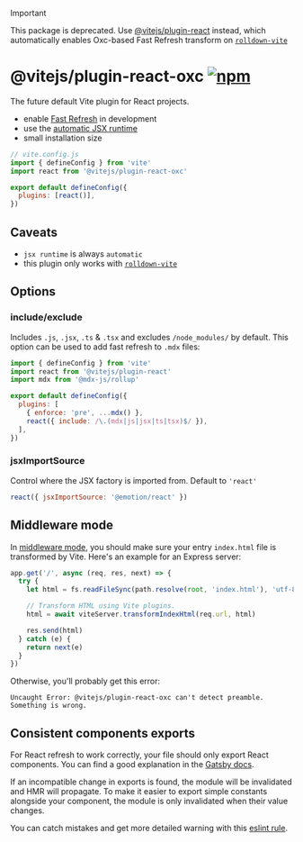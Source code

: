 > [!IMPORTANT]
> This package is deprecated. Use [@vitejs/plugin-react](https://www.npmjs.com/package/@vitejs/plugin-react) instead, which automatically enables Oxc-based Fast Refresh transform on [`rolldown-vite`](https://vitejs.dev/guide/rolldown)

# @vitejs/plugin-react-oxc [![npm](https://img.shields.io/npm/v/@vitejs/plugin-react-oxc.svg)](https://npmjs.com/package/@vitejs/plugin-react-oxc)

The future default Vite plugin for React projects.

- enable [Fast Refresh](https://www.npmjs.com/package/react-refresh) in development
- use the [automatic JSX runtime](https://legacy.reactjs.org/blog/2020/09/22/introducing-the-new-jsx-transform.html)
- small installation size

```js
// vite.config.js
import { defineConfig } from 'vite'
import react from '@vitejs/plugin-react-oxc'

export default defineConfig({
  plugins: [react()],
})
```

## Caveats

- `jsx runtime` is always `automatic`
- this plugin only works with [`rolldown-vite`](https://vitejs.dev/guide/rolldown)

## Options

### include/exclude

Includes `.js`, `.jsx`, `.ts` & `.tsx` and excludes `/node_modules/` by default. This option can be used to add fast refresh to `.mdx` files:

```js
import { defineConfig } from 'vite'
import react from '@vitejs/plugin-react'
import mdx from '@mdx-js/rollup'

export default defineConfig({
  plugins: [
    { enforce: 'pre', ...mdx() },
    react({ include: /\.(mdx|js|jsx|ts|tsx)$/ }),
  ],
})
```

### jsxImportSource

Control where the JSX factory is imported from. Default to `'react'`

```js
react({ jsxImportSource: '@emotion/react' })
```

## Middleware mode

In [middleware mode](https://vite.dev/config/server-options.html#server-middlewaremode), you should make sure your entry `index.html` file is transformed by Vite. Here's an example for an Express server:

```js
app.get('/', async (req, res, next) => {
  try {
    let html = fs.readFileSync(path.resolve(root, 'index.html'), 'utf-8')

    // Transform HTML using Vite plugins.
    html = await viteServer.transformIndexHtml(req.url, html)

    res.send(html)
  } catch (e) {
    return next(e)
  }
})
```

Otherwise, you'll probably get this error:

```
Uncaught Error: @vitejs/plugin-react-oxc can't detect preamble. Something is wrong.
```

## Consistent components exports

For React refresh to work correctly, your file should only export React components. You can find a good explanation in the [Gatsby docs](https://www.gatsbyjs.com/docs/reference/local-development/fast-refresh/#how-it-works).

If an incompatible change in exports is found, the module will be invalidated and HMR will propagate. To make it easier to export simple constants alongside your component, the module is only invalidated when their value changes.

You can catch mistakes and get more detailed warning with this [eslint rule](https://github.com/ArnaudBarre/eslint-plugin-react-refresh).
